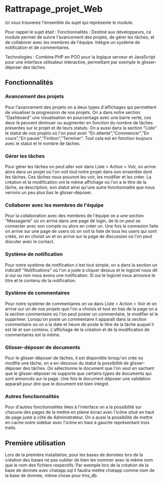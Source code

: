 # Rattrapage_projet_Web

Ici vous trouverez l'ensemble du sujet qui représente le module.

Pour rappel le sujet était : Fonctionnalités : Destiné aux développeurs, ce module permet de suivre l'avancement des projets, de gérer les tâches, et de collaborer avec les membres de l'équipe. Intègre un système de notification et de commentaires.

Technologies : Combine PHP en POO pour la logique serveur et JavaScript pour une interface utilisateur interactive, permettant par exemple le glisser-déposer des tâches.

## Fonctionnalités

### Avancement des projets 

Pour l'avancement des projets on a deux types d'affichages qui permettent de visualiser la progression de nos projets. On a dans notre section "Dashboard" une visualisation en pourcentage avec une barre verte, ces deux là peuvent diminuer ou augmenter en fonction du nombre de tâches présentes sur le projet et de leurs statuts. On a aussi dans la section "Liste" le statut de nos projets où l'on peut avoir "En attente","Commencer","En cours","En pause","Finition","Terminer". Tout cela est en fonction toujours avec le statut et le nombre de tâches.

### Gérer les tâches

Pour gérer les tâches on peut aller voir dans Liste > Action > Voir, on arrive alors dans un projet où l'on voit tout notre projet dans son ensemble dont les tâches. Ces tâches nous pouvont les voir, les modifier et les créer. La création et la modification ont le même affichage où l'on a le titre de la tâche, sa description, son statut ainsi qu'une autre fonctionnalité que nous verrons un peu plus bas le glisser-déposer.

### Collaborer avec les membres de l'équipe

Pour la collaboration avec des membres de l'équipe on a une section "Messagerie" où on arrive dans une page de login, de là on peut se connecter avec son compte ou alors en créer un. Une fois la connexion faite on arrive sur une page de users où on voit la liste de tous les users qui sont créés, on en choisit un et on arrive sur la page de discussion où l'on peut discuter avec le contact.

### Système de notification

Pour notre système de notification c'est tout simple, on a dans la section un indicatif "Notifications" où l'on a juste à cliquer dessus et le logiciel nous dit si oui ou non nous avons une notification. Si oui le logiciel nous annonce le titre et le contenu de la notification.

### Système de commentaires

Pour notre système de commentaires on va dans Liste > Action > Voir et on arrive sur un de nos projets que l'on a choisis et tout en bas de la page on a la section commentaire où l'on peut poster un commentaire, le modifier et le supprimer. Lorsqu'on poste un commentaire il apparaît dans la section commentaire où on a la date et heure de poste le titre de la tâche auquel il est lié et son contenu. L'affichage de la création et de la modification de commentaires est la même.

### Glisser-déposer de documents

Pour le glisser-déposer de tâches, il est disponible lorsqu'on crée ou modifie une tâche, on a en-dessous du statut la possibilité de glisser-déposer des tâches. On sélectionne le document que l'on veut en sachant que le glisser-déposer ne supporte que certains types de documents qui sont annoncés sur la page. Une fois le document déposer une validation apparaît pour dire que le document est bien intégré. 

### Autres fonctionnalités 

Pour d'autres fonctionnalités liées à l'interface on a la possibilité sur chacune des pages de la mettre en pleine écran avec l'icône situé en haut de page juste à côté de Administrateur. On a aussi la possibilité de mettre en cache notre sidebar avec l'icône en haut à gauche représentant trois traits.

## Première utilisation

Lors de la première installation, pour les bases de données lors de la création des bases ne pas oublier de bien les nommer avec le même nom que le nom des fichiers respectifs. Par exemple lors de la création de la base de donnée avec chatapp.sql il faudra mettre chatapp comme nom de la base de donnée, même chose pour tms_db.
